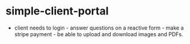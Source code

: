 # simple-client-portal
- client needs to login - answer questions on a reactive form - make a stripe payment  - be able to upload and download images and PDFs. 
